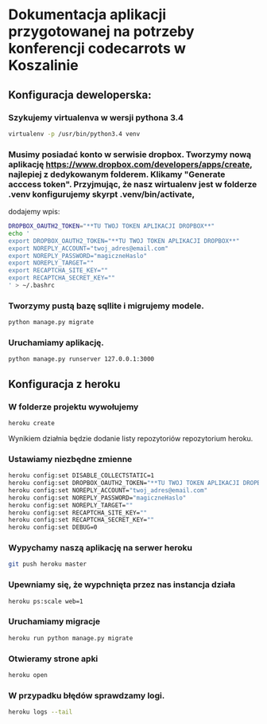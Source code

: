 # Dokumentacja aplikacji przygotowanej na potrzeby konferencji codecarrots w Koszalinie


## Konfiguracja deweloperska:
### Szykujemy virtualenva w wersji pythona 3.4
```bash
virtualenv -p /usr/bin/python3.4 venv
```
### Musimy posiadać konto w serwisie dropbox. Tworzymy nową aplikację https://www.dropbox.com/developers/apps/create, najlepiej z dedykowanym folderem. Klikamy "Generate acccess token". Przyjmując, że nasz wirtualenv jest w folderze .venv konfigurujemy skyrpt .venv/bin/activate,
dodajemy wpis:
```bash
DROPBOX_OAUTH2_TOKEN="**TU TWOJ TOKEN APLIKACJI DROPBOX**"
echo '
export DROPBOX_OAUTH2_TOKEN="**TU TWOJ TOKEN APLIKACJI DROPBOX**"
export NOREPLY_ACCOUNT="twoj_adres@email.com"
export NOREPLY_PASSWORD="magiczneHaslo"
export NOREPLY_TARGET=""
export RECAPTCHA_SITE_KEY=""
export RECAPTCHA_SECRET_KEY=""
' > ~/.bashrc
```
### Tworzymy pustą bazę sqllite i migrujemy modele.
```bash
python manage.py migrate
```
### Uruchamiamy aplikację.
```bash
python manage.py runserver 127.0.0.1:3000
```
## Konfiguracja z heroku
### W folderze projektu wywołujemy
```bash
heroku create
```
Wynikiem działnia będzie dodanie listy repozytoriów repozytorium heroku.
### Ustawiamy niezbędne zmienne
```bash
heroku config:set DISABLE_COLLECTSTATIC=1
heroku config:set DROPBOX_OAUTH2_TOKEN="**TU TWOJ TOKEN APLIKACJI DROPBOX**"
heroku config:set NOREPLY_ACCOUNT="twoj_adres@email.com"
heroku config:set NOREPLY_PASSWORD="magiczneHaslo"
heroku config:set NOREPLY_TARGET=""
heroku config:set RECAPTCHA_SITE_KEY=""
heroku config:set RECAPTCHA_SECRET_KEY=""
heroku config:set DEBUG=0
```
### Wypychamy naszą aplikację na serwer heroku
```bash
git push heroku master
```
### Upewniamy się, że wypchnięta przez nas instancja działa
```bash
heroku ps:scale web=1
```
### Uruchamiamy migracje
```bash
heroku run python manage.py migrate
```
### Otwieramy strone apki
```bash
heroku open
```
### W przypadku błędów sprawdzamy logi.
```bash
heroku logs --tail
```
